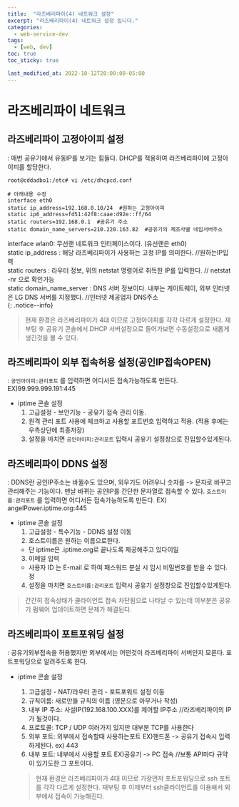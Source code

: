 ```yaml
---
title:  "라즈베리파이(4) 네트워크 설정"
excerpt: "라즈베리파이(4) 네트워크 설정 입니다."
categories:
  - web-service-dev
tags:
  - [web, dev]
toc: true
toc_sticky: true

last_modified_at: 2022-10-12T20:00:00-05:00
---
```


# 라즈베리파이 네트워크
## 라즈베리파이 고정아이피 설정
  : 매번 공유기에서 유동IP를 보기는 힘들다. DHCP를 적용하여 라즈베리파이에 고정아이피를 할당한다.
 
  ```bah
  root@cddadbo1:/etc# vi /etc/dhcpcd.conf
    
  # 아래내용 수정
  interface eth0
  static ip_address=192.168.0.10/24  #원하는 고정아이피 
  static ip6_address=fd51:42f8:caae:d92e::ff/64
  static routers=192.168.0.1  #공유기 주소
  static domain_name_servers=210.220.163.82  #공유기의 제조사별 네임서버주소
  ```
 
  interface wlan0: 무선랜 네트워크 인터페이스이다. (유선랜은 eth0)   
  static ip_address : 해당 라즈베리파이가 사용하는 고정 IP를 의미한다.        //원하는IP입력  
  static routers : 라우터 정보, 위의 netstat 명령어로 취득한 IP를 입력한다.    // netstat -nr 으로 확인가능  
  static domain_name_server : DNS 서버 정보이다. 내부는 게이트웨이, 외부 인터넷은 LG DNS 서버를 지정했다.   //인터넷 제공업자 DNS주소  
  {: .notice--info}
  
  > 현재 환경은 라즈베리파이가 4대 이므로 고정아이피를 각각 다르게 설정한다.
  > 재부팅 후 공유기 콘솔에서 DHCP 서버설정으로 들어가보면 수동설정으로 새롭게 생긴것을 볼 수 있다.

## 라즈베리파이 외부 접속허용 설정(공인IP접속OPEN)
  : `공인아이피:관리포트` 를 입력하면 어디서든 접속가능하도록 만든다. EX)99.999.999.191:445

- iptime 콘솔 설정
  1. 고급설정 - 보안기능 - 공유기 접속 관리 이동.
  2. 원격 관리 포트 사용에 체크하고 사용할 포트번호 입력하고 적용. (적용 후에는 우측상단에 최종저장)
  3. 설정을 마치면 `공인아이피:관리포트` 입력시 공유기 설정창으로 진입할수있게된다.

## 라즈베리파이 DDNS 설정
  : DDNS란 공인IP주소는 바뀔수도 있으며, 외우기도 어려우니 숫자를 -> 문자로 바꾸고 관리해주는 기능이다. 맨날 바뀌는 공인IP를 간단한 문자열로 접속할 수 있다. `호스트이름:관리포트` 를 입력하면 어디서든 접속가능하도록 만든다. EX) angelPower.iptime.org:445

- iptime 콘솔 설정
  1. 고급설정 - 특수기능 - DDNS 설정 이동
  2. 호스트이름은 원하는 이름으로한다.
    - 단 iptime은 .iptime.org로 끝나도록 제공해주고 있다이일
  3. 이메일 입력
    - 사용자 ID 는 E-mail 로 하여 패스워드 분실 시 임시 비밀번호를 받을 수 있다.
정
  4. 설정을 마치면 `호스트이름:관리포트` 입력시 공유기 설정창으로 진입할수있게된다.

> 간간히 접속상태가 클라이언트 접속 차단됨으로 나타날 수 있는데 이부분은 공유기 펌웨어 업데이트하면 문제가 해결된다.

## 라즈베리파이 포트포워딩 설정
  :  공유기외부접속을 허용했지만 외부에서는 어떤것이 라즈베리파이 서버인지 모른다. 포트포워딩으로 알려주도록 한다.

- iptime 콘솔 설정
  1. 고급설정 - NAT/라우터 관리 - 포트포워드 설정 이동
  2. 규칙이름: 새로만들 규칙의 이름 (영문으로 아무거나 작성)
  3. 내부 IP 주소: 사설IP(192.168.100.XXX)를 제어할 IP주소  //라즈베리파이의 IP가 될것이다.
  4. 프로토콜: TCP / UDP 여러가지 있지만 대부분 TCP를 사용한다
  5. 외부 포트: 외부에서 접속할때 사용하는포트  EX)핸드폰 -> 공유기 접속시 입력하게된다. ex) 443
  6. 내부 포트: 내부에서 사용할 포트 EX)공유기 -> PC 접속 //보통 API마다 규약이 있기도한 그 포트이다.
  
  > 현재 환경은 라즈베리파이가 4대 이므로 가장먼저 포트포워딩으로 ssh 포트를 각각 다르게 설정한다.
  > 재부팅 후 이제부터 ssh클라이언트를 이용해서 외부에서 접속이 가능해진다.

